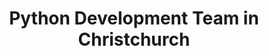 ---
title: Python Development Team in Christchurch
permalink: /landings/locations/christchurch/developer/python
technology: Python
location: Christchurch
---